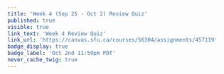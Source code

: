 ```yaml
---
title: 'Week 4 (Sep 25 - Oct 2) Review Quiz'
published: true
visible: true
link_text: 'Week 4 Review Quiz'
link_url: 'https://canvas.sfu.ca/courses/56304/assignments/457119'
badge_display: true
badge_label: 'Oct 2nd 11:59pm PDT'
never_cache_twig: true
---
```

